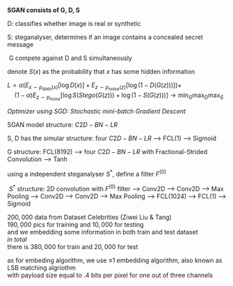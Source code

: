 **SGAN consists of G, D, S**

D: classifies whether image is real or synthetic

S: steganalyser, determines if an image contains a concealed secret message

​		G compete against D and S simultaneously



denote $S(x)$ as the probability that $x$ has some hidden information 

$L = \alpha(E_{x\sim p_{data}(x)}[\log D(x)]+E_{z\sim p_{noise}(z)}[\log (1-D(G(z)))])+$  
$\quad (1-\alpha)E_{z\sim p_{noise}}[\log S(Stego(G(z))) + \log(1-S(G(z)))] \longrightarrow \displaystyle{\min_G \max_D \max_S}$



*Optimizer using SGD: Stochastic mini-batch Gradient Descent*



SGAN model structure:  $C2D-BN-LR$

S, D has the simular structure: four $C2D-BN-LR$ --> FCL(1) --> Sigmoid 

G structure: FCL(8192) --> four $C2D-BN-LR$ with Fractional-Strided Convolution --> Tanh



using a independent steganalyser $S^*$, define a filter $F^{(0)}$ 

​		$S^*$ structure: 2D convolution with $F^{(0)}$ filter --> Conv2D --> Conv2D --> Max Pooling --> Conv2D --> Conv2D --> Max Pooling --> FCL(1024) --> FCL(1) --> Sigmoid 

$200,000$ data from Dataset Celebrities (Ziwei Liu & Tang)  
$190,000$ pics for training and $10,000$ for testing  
and we embedding some information in both train and test dataset  
*in total*  
there is $380,000$ for train and $20,000$ for test

as for embeding algorithm, we use $\pm 1$ embedding algorithm, also known as LSB matching algriothm  
with payload size equal to $.4$ bits per pixel for one out of three channels  


